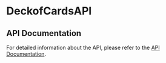 # DeckofCardsAPI

## API Documentation

For detailed information about the API, please refer to the [API Documentation](https://web.postman.co/workspace/291207d5-1073-4eda-b783-3fd9231b4116/documentation/36297486-b72cc817-2b18-47ba-a741-73b08dc4d95c).
